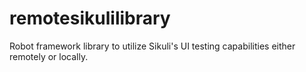 # remotesikulilibrary
Robot framework library to utilize Sikuli's UI testing capabilities either remotely or locally.